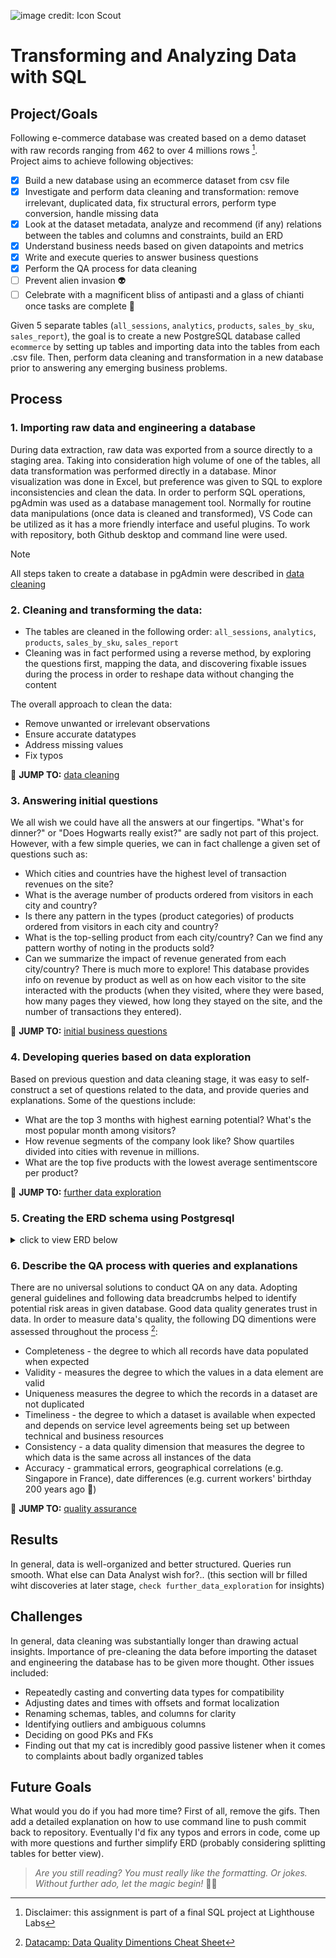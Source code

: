 ![image credit: Icon Scout](https://cdn3d.iconscout.com/3d/premium/thumb/search-for-product-on-e-commerce-website-6209340-5102567.png)
# Transforming and Analyzing Data with SQL

## Project/Goals
Following e-commerce database was created based on a demo dataset with raw records ranging from 462 to over 4 millions rows [^1].  
Project aims to achieve following objectives:

- [x] Build a new database using an ecommerce dataset from csv file
- [x] Investigate and perform data cleaning and transformation: remove irrelevant, duplicated data, fix structural errors, perform type conversion, handle missing data
- [x] Look at the dataset metadata, analyze and recommend (if any) relations between the tables and columns and constraints, build an ERD
- [x] Understand business needs based on given datapoints and metrics
- [x] Write and execute queries to answer business questions
- [x] Perform the QA process for data cleaning
- [ ] Prevent alien invasion :alien:
- [ ] Celebrate with a magnificent bliss of antipasti and a glass of chianti once tasks are complete :wine_glass:

Given 5 separate tables (`all_sessions`, `analytics`, `products`, `sales_by_sku`, `sales_report`), the goal is to create a new PostgreSQL database called `ecommerce` by setting up tables and importing data into the tables from each .csv file. Then, perform data cleaning and transformation in a new database prior to answering any emerging business problems.

## Process
### 1. Importing raw data and engineering a database
During data extraction, raw data was exported from a source directly to a staging area. Taking into consideration high volume of one of the tables, all data transformation was performed directly in a database. Minor visualization was done in Excel, but preference was given to SQL to explore inconsistencies and clean the data. In order to perform SQL operations, pgAdmin was used as a database management tool. Normally for routine data manipulations (once data is cleaned and transformed), VS Code can be utilized as it has a more friendly interface and useful plugins. To work with repository, both Github desktop and command line were used.

> [!NOTE]
> All steps taken to create a database in pgAdmin were described in [data cleaning](https://github.com/ankamercier/Final-SQL-Project/blob/main/data_cleaning.md) 

### 2. Cleaning and transforming the data:

- The tables are cleaned in the following order: `all_sessions`, `analytics`, `products`, `sales_by_sku`, `sales_report`
- Cleaning was in fact performed using a reverse method, by exploring the questions first, mapping the data, and discovering fixable issues during the process in order to reshape data without changing the content

The overall approach to clean the data:
- Remove unwanted or irrelevant observations
- Ensure accurate datatypes
- Address missing values
- Fix typos
  
 :pushpin: **JUMP TO:** [data cleaning](https://github.com/ankamercier/Final-SQL-Project/blob/main/data_cleaning.md)

### 3. Answering initial questions
We all wish we could have all the answers at our fingertips. "What's for dinner?" or "Does Hogwarts really exist?" are sadly not part of this project. 
However, with a few simple queries, we can in fact challenge a given set of questions such as:
- Which cities and countries have the highest level of transaction revenues on the site?
- What is the average number of products ordered from visitors in each city and country?
- Is there any pattern in the types (product categories) of products ordered from visitors in each city and country?
- What is the top-selling product from each city/country? Can we find any pattern worthy of noting in the products sold?
- Can we summarize the impact of revenue generated from each city/country?
There is much more to explore! This database provides info on revenue by product as well as on how each visitor to the site interacted with the products (when they visited, where they were based, how many pages they viewed, how long they stayed on the site, and the number of transactions they entered).

:pushpin: **JUMP TO:** [initial business questions](https://github.com/ankamercier/Final-SQL-Project/blob/main/initial_business_questions.md)

### 4. Developing queries based on data exploration
Based on previous question and data cleaning stage, it was easy to self-construct a set of questions related to the data, and provide queries and explanations. 
Some of the questions include:
- What are the top 3 months with highest earning potential? What's the most popular month among visitors?
- How revenue segments of the company look like? Show quartiles divided into cities with revenue in millions.
- What are the top five products with the lowest average sentimentscore per product?

:pushpin: **JUMP TO:** [further data exploration](https://github.com/ankamercier/Final-SQL-Project/blob/main/further_data_exploration.md)

### 5. Creating the ERD schema using Postgresql 

<details>
  
<summary>click to view ERD below</summary>

![Rick roll](https://c.tenor.com/4gPD1ccxrVgAAAAC/rick-ashley-dance.gif)

### Gotcha!

You can check ERD in a section on the left. 

_(if you are still seeing this, I must have forgotten to take down Rick after practicing importing gifs to Github)_

</details>

### 6. Describe the QA process with queries and explanations

There are no universal solutions to conduct QA on any data. Adopting general guidelines and following data breadcrumbs helped to identify potential risk areas in given database.
Good data quality generates trust in data. In order to measure data's quality, the following DQ dimentions were assessed throughout the process [^2]:
- Completeness - the degree to which all records have data populated when expected
- Validity - measures the degree to which the values in a data element are valid
- Uniqueness measures the degree to which the records in a dataset are not duplicated
- Timeliness - the degree to which a dataset is available when expected and depends on service level agreements being set up between technical and business resources
- Consistency - a data quality dimension that measures the degree to which data is the same across all instances of the data
- Accuracy - grammatical errors, geographical correlations (e.g. Singapore in France), date differences (e.g. current workers' birthday 200 years ago 🧛)

:pushpin: **JUMP TO:** [quality assurance](https://github.com/ankamercier/Final-SQL-Project/blob/main/quality_assurance.md)

## Results
In general, data is well-organized and better structured. Queries run smooth. What else can Data Analyst wish for?..
(this section will br filled wiht discoveries at later stage, `check further_data_exploration` for insights)

## Challenges 
In general, data cleaning was substantially longer than drawing actual insights. Importance of pre-cleaning the data before importing the dataset and engineering the database has to be given more thought. Other issues included:
- Repeatedly casting and converting data types for compatibility
- Adjusting dates and times with offsets and format localization
- Renaming schemas, tables, and columns for clarity
- Identifying outliers and ambiguous columns
- Deciding on good PKs and FKs
- Finding out that my cat is incredibly good passive listener when it comes to complaints about badly organized tables

## Future Goals
What would you do if you had more time? First of all, remove the gifs. Then add a detailed explanation on how to use command line to push commit back to repository. Eventually I'd fix any typos and errors in code, come up with more questions and further simplify ERD (probably considering splitting tables for better view).

 > _Are you still reading? You must really like the formatting. Or jokes. Without further ado, let the magic begin!_ :mage_man:

[^1]: Disclaimer: this assignment is part of a final SQL project at Lighthouse Labs
[^2]: [Datacamp: Data Quality Dimentions Cheat Sheet](https://www.datacamp.com/cheat-sheet/data-quality-dimensions-cheat-s)
